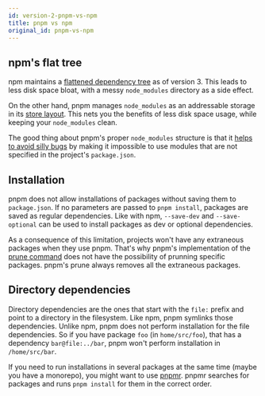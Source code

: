```yaml
---
id: version-2-pnpm-vs-npm
title: pnpm vs npm
original_id: pnpm-vs-npm
---
```


## npm's flat tree

npm maintains a [flattened dependency tree](https://github.com/npm/npm/issues/6912) as of version 3.
This leads to less disk space bloat, with a messy `node_modules` directory as a side effect.

On the other hand, pnpm manages `node_modules` as an addressable storage in its [store layout](about-the-package-store).
This nets you the benefits of less disk space usage, while keeping your `node_modules` clean.

The good thing about pnpm's proper `node_modules` structure is that it [helps to avoid silly bugs](https://www.kochan.io/nodejs/pnpms-strictness-helps-to-avoid-silly-bugs.html) by making it impossible to use modules
that are not specified in the project's `package.json`.

## Installation

pnpm does not allow installations of packages without saving them to `package.json`.
If no parameters are passed to `pnpm install`, packages are saved as regular dependencies.
Like with npm, `--save-dev` and `--save-optional` can be used to install packages as dev or optional dependencies.

As a consequence of this limitation, projects won't have any extraneous packages when they use pnpm.
That's why pnpm's implementation of the [prune command](https://docs.npmjs.com/cli/prune) does not
have the possibility of prunning specific packages. pnpm's prune always removes all the extraneous packages.

## Directory dependencies

Directory dependencies are the ones that start with the `file:` prefix and point to a directory in the filesystem.
Like npm, pnpm symlinks those dependencies. Unlike npm, pnpm does not perform installation for the file dependencies.
So if you have package `foo` (in `home/src/foo`), that has a dependency `bar@file:../bar`, pnpm won't perform installation in `/home/src/bar`.

If you need to run installations in several packages at the same time (maybe you have a monorepo), you might want to use [pnpmr](https://github.com/pnpm/pnpmr). pnpmr searches for packages and runs `pnpm install` for them in the correct order.
